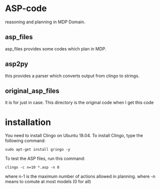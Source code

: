 # ASP-code
reasoning and planning in MDP Domain.

## asp_files
asp_files provides some codes which plan in MDP.

## asp2py
this provides a parser which converts output from clingo to strings.

## original_asp_files
it is for just in case. This directory is the original code when I get this code

# installation
You need to install Clingo on Ubuntu 18.04. 
To install Clingo, type the following command: 

	sudo apt-get install gringo -y

To test the ASP files, run this command: 

	clingo -c n=10 *.asp -n 0

where n-1 is the maximum number of actions allowed in planning. 
where -n means to comute at most <n> models (0 for all)